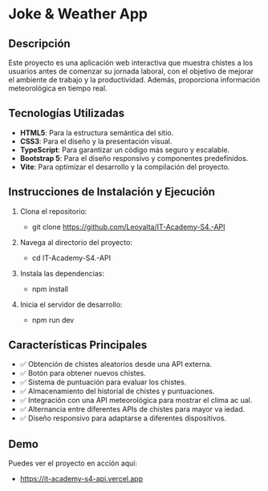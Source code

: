 # Joke & Weather App

## Descripción

Este proyecto es una aplicación web interactiva que muestra chistes a los usuarios antes de comenzar su jornada laboral, con el objetivo de mejorar el ambiente de trabajo y la productividad. Además, proporciona información meteorológica en tiempo real.

## Tecnologías Utilizadas

- **HTML5**: Para la estructura semántica del sitio.
- **CSS3**: Para el diseño y la presentación visual.
- **TypeScript**: Para garantizar un código más seguro y escalable.
- **Bootstrap 5**: Para el diseño responsivo y componentes predefinidos.
- **Vite**: Para optimizar el desarrollo y la compilación del proyecto.

## Instrucciones de Instalación y Ejecución

1. Clona el repositorio:

   - git clone https://github.com/Leoyalta/IT-Academy-S4.-API

2. Navega al directorio del proyecto:
   - cd IT-Academy-S4.-API
3. Instala las dependencias:

   - npm install

4. Inicia el servidor de desarrollo:
   - npm run dev

## Características Principales

- ✅ Obtención de chistes aleatorios desde una API externa.
- ✅ Botón para obtener nuevos chistes.
- ✅ Sistema de puntuación para evaluar los chistes.
- ✅ Almacenamiento del historial de chistes y puntuaciones.
- ✅ Integración con una API meteorológica para mostrar el clima ac ual.
- ✅ Alternancia entre diferentes APIs de chistes para mayor va iedad.
- ✅ Diseño responsivo para adaptarse a diferentes dispositivos.

## Demo

Puedes ver el proyecto en acción aquí:

- https://it-academy-s4-api.vercel.app
